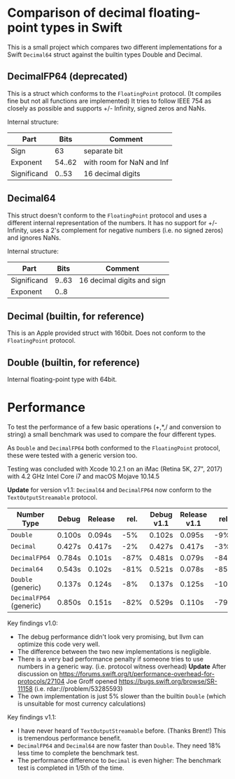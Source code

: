 # Comparison of decimal floating-point types in Swift

This is a small project which compares two different implementations for a Swift `Decimal64` struct against the builtin types Double and Decimal.

## DecimalFP64 (deprecated)

This is a struct which conforms to the `FloatingPoint` protocol. (It compiles fine but not all functions are implemented)
It tries to follow IEEE 754 as closely as possible and supports +/- Infinity, signed zeros and NaNs.

Internal structure:

Part | Bits | Comment 
-|-|-
Sign | 63          | separate bit
Exponent | 54..62  | with room for NaN and Inf
Significand | 0..53| 16 decimal digits


## Decimal64

This struct doesn't conform to the `FloatingPoint` protocol and uses a different internal representation of the numbers.
It has no support for +/- Infinity, uses a 2's complement for negative numbers (i.e. no signed zeros) and ignores NaNs.

Internal structure:

Part | Bits | Comment
-|-|-
Significand | 9..63 | 16 decimal digits and sign
Exponent | 0..8 | 

## Decimal (builtin, for reference)

This is an Apple provided struct with 160bit. Does not conform to the `FloatingPoint` protocol.

## Double (builtin, for reference)

Internal floating-point type with 64bit.

# Performance

To test the performance of a few basic operations (+,*,/ and conversion to string)
a small benchmark was used to compare the four different types.

As `Double` and `DecimalFP64` both conformed to the `FloatingPoint` protocol, these were tested with a generic version too.

Testing was concluded with Xcode 10.2.1 on an iMac (Retina 5K, 27", 2017) with 4.2 GHz Intel Core i7 and macOS Mojave 10.14.5

**Update** for version v1.1: `Decimal64` and `DecimalFP64` now conform to the `TextOutputStreamable` protocol.

Number Type                  | Debug  | Release | rel.  | Debug v1.1 | Release v1.1 | rel. 
-|-|-|-|-|-|-
`Double`                            | 0.100s | 0.094s |  -5%  | 0.102s | 0.095s | -9%
`Decimal`                          | 0.427s | 0.417s |  -2%   | 0.427s | 0.417s | -3%
`DecimalFP64`                  | 0.784s | 0.101s | -87%  | 0.481s | 0.079s | -84%
`Decimal64`                      |  0.543s | 0.102s | -81% | 0.521s | 0.078s | -85%
`Double` (generic)             | 0.137s | 0.124s |  -8%   | 0.137s | 0.125s | -10%
`DecimalFP64` (generic)   | 0.850s | 0.151s | -82%  | 0.529s | 0.110s | -79%

Key findings v1.0:
- The debug performance didn't look very promising, but llvm can optimize this code very well.
- The difference between the two new implementations is negligible.
- There is a very bad performance penalty if someone tries to use numbers in a generic way.
  (i.e. protocol witness overhead)
  **Update**
  After discussion on https://forums.swift.org/t/performance-overhead-for-protocols/27104 Joe Groff opened https://bugs.swift.org/browse/SR-11158 (i.e. rdar://problem/53285593)
- The own implementation is just 5% slower than the builtin `Double` (which is unsuitable for most currency calculations)

Key findings v1.1:
- I have never heard of `TextOutputStreamable` before. (Thanks Brent!) This is tremendous performance benefit.
- `DecimalFP64` and `Decimal64` are now faster than `Double`. They need 18% less time to complete the benchmark test.
- The performance difference to `Decimal` is even higher: The benchmark test is completed in 1/5th of the time.
